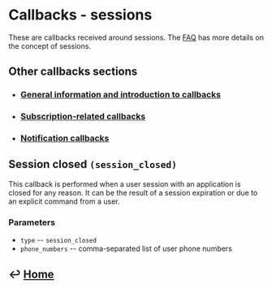 Callbacks - sessions
====================

These are callbacks received around sessions.
The [FAQ](https://github.com/RecessMobile/API/tree/master/FAQ.md) has more details on the concept of sessions.

Other callbacks sections
------------------------

- ### [General information and introduction to callbacks](https://github.com/RecessMobile/API/tree/master/sections/api/callbacks-general.md)

- ### [Subscription-related callbacks](https://github.com/RecessMobile/API/tree/master/sections/api/callbacks-subscriptions.md)

- ### [Notification callbacks](https://github.com/RecessMobile/API/tree/master/sections/api/callbacks-notifications.md)


Session closed `(session_closed)`
---------------------------------

This callback is performed when a user session with an application is closed for any reason. It can be the result of a session expiration or due to an explicit command from a user.

### Parameters

-   `type` -- `session_closed`
-   `phone_numbers` -- comma-separated list of user phone numbers


&#8617; [Home](https://github.com/RecessMobile/API)
--------------